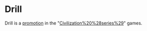 # Drill

Drill is a [promotion](promotion) in the "[Civilization%20%28series%29](Civilization)" games.